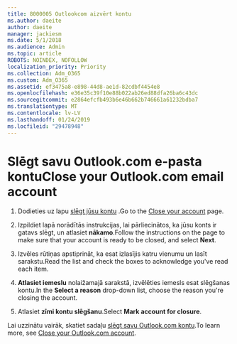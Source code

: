 ```yaml
---
title: 8000005 Outlookcom aizvērt kontu
ms.author: daeite
author: daeite
manager: jackiesm
ms.date: 5/1/2018
ms.audience: Admin
ms.topic: article
ROBOTS: NOINDEX, NOFOLLOW
localization_priority: Priority
ms.collection: Adm_O365
ms.custom: Adm_O365
ms.assetid: ef3475a8-e898-44d8-ae1d-82cdbf4454e8
ms.openlocfilehash: e36e35c39f10e88b022ab26ed88dfa26ba6c43dc
ms.sourcegitcommit: e2864efcfb493b6e46b662b746661a61232bdba7
ms.translationtype: MT
ms.contentlocale: lv-LV
ms.lasthandoff: 01/24/2019
ms.locfileid: "29478948"
---
```

# <a name="close-your-outlookcom-email-account"></a><span data-ttu-id="67407-102">Slēgt savu Outlook.com e-pasta kontu</span><span class="sxs-lookup"><span data-stu-id="67407-102">Close your Outlook.com email account</span></span>

1. <span data-ttu-id="67407-103">Dodieties uz lapu [slēgt jūsu kontu](https://go.microsoft.com/fwlink/p/?linkid=845493) .</span><span class="sxs-lookup"><span data-stu-id="67407-103">Go to the [Close your account](https://go.microsoft.com/fwlink/p/?linkid=845493) page.</span></span> 
    
2. <span data-ttu-id="67407-104">Izpildiet lapā norādītās instrukcijas, lai pārliecinātos, ka jūsu konts ir gatavs slēgt, un atlasiet **nākamo**.</span><span class="sxs-lookup"><span data-stu-id="67407-104">Follow the instructions on the page to make sure that your account is ready to be closed, and select **Next**.</span></span> 
    
3. <span data-ttu-id="67407-105">Izvēles rūtiņas apstiprināt, ka esat izlasījis katru vienumu un lasīt sarakstu.</span><span class="sxs-lookup"><span data-stu-id="67407-105">Read the list and check the boxes to acknowledge you've read each item.</span></span>
    
4. <span data-ttu-id="67407-106">**Atlasiet iemeslu** nolaižamajā sarakstā, izvēlēties iemesls esat slēgšanas kontu.</span><span class="sxs-lookup"><span data-stu-id="67407-106">In the **Select a reason** drop-down list, choose the reason you're closing the account.</span></span> 
    
5. <span data-ttu-id="67407-107">Atlasiet **zīmi kontu slēgšanu**.</span><span class="sxs-lookup"><span data-stu-id="67407-107">Select **Mark account for closure**.</span></span> 
    
<span data-ttu-id="67407-108">Lai uzzinātu vairāk, skatiet sadaļu [slēgt savu Outlook.com kontu](https://go.microsoft.com/fwlink/p/?linkid=873106)[](https://support.office.com/article/564b801e-2a47-4cb2-afa8-12ead3185038.aspx).</span><span class="sxs-lookup"><span data-stu-id="67407-108">To learn more, see [Close your Outlook.com account](https://go.microsoft.com/fwlink/p/?linkid=873106)[](https://support.office.com/article/564b801e-2a47-4cb2-afa8-12ead3185038.aspx).</span></span>
  

